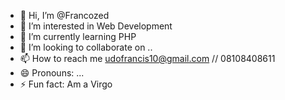 - 👋 Hi, I’m @Francozed
- 👀 I’m interested in Web Development
- 🌱 I’m currently learning PHP 
- 💞️ I’m looking to collaborate on ..
- 📫 How to reach me udofrancis10@gmail.com // 08108408611
- 😄 Pronouns: ...
- ⚡ Fun fact: Am a Virgo

<!---
Francozed/Francozed is a ✨ special ✨ repository because its `README.md` (this file) appears on your GitHub profile.
You can click the Preview link to take a look at your changes.
--->
